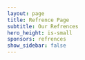 ```yaml
---
layout: page
title: Refrence Page
subtitle: Our Refrences
hero_height: is-small
sponsors: refrences
show_sidebar: false
---
```


